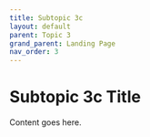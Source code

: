 ```yaml
---
title: Subtopic 3c
layout: default
parent: Topic 3
grand_parent: Landing Page
nav_order: 3
---
```


# Subtopic 3c Title

Content goes here.